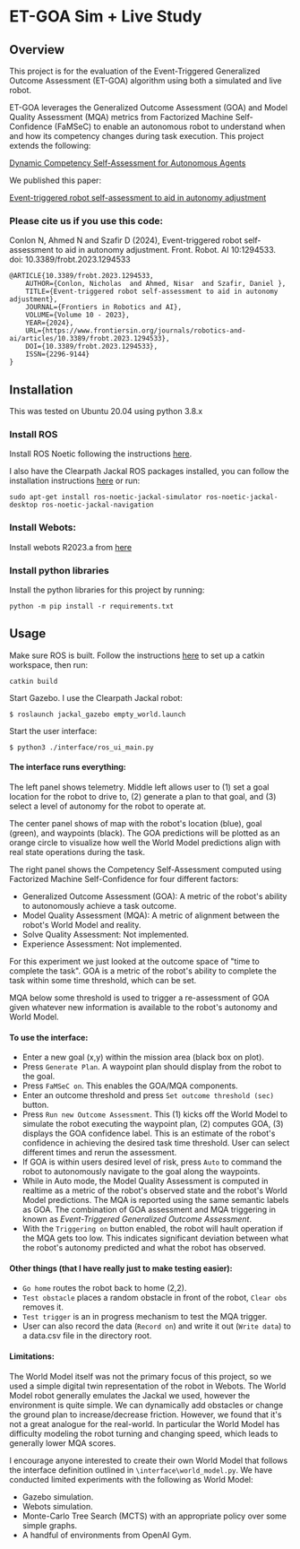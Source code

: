 # ET-GOA Sim + Live Study

## Overview
This project is for the evaluation of the Event-Triggered Generalized Outcome Assessment (ET-GOA) algorithm using both
a simulated and live robot.

ET-GOA leverages the Generalized Outcome Assessment (GOA) and Model Quality Assessment (MQA) metrics from Factorized
Machine Self-Confidence (FaMSeC) to enable an autonomous robot to understand when and how its competency changes during
task execution. This project extends the following:

[Dynamic Competency Self-Assessment for Autonomous Agents](https://arxiv.org/abs/2303.01646)

We published this paper: 

[Event-triggered robot self-assessment to aid in autonomy adjustment](https://www.frontiersin.org/articles/10.3389/frobt.2023.1294533/full)


### Please cite us if you use this code:

Conlon N, Ahmed N and Szafir D (2024), Event-triggered robot self-assessment to aid in autonomy adjustment. Front. Robot. AI 10:1294533. doi: 10.3389/frobt.2023.1294533


```
@ARTICLE{10.3389/frobt.2023.1294533,
    AUTHOR={Conlon, Nicholas  and Ahmed, Nisar  and Szafir, Daniel },
    TITLE={Event-triggered robot self-assessment to aid in autonomy adjustment},
    JOURNAL={Frontiers in Robotics and AI},
    VOLUME={Volume 10 - 2023},
    YEAR={2024},
    URL={https://www.frontiersin.org/journals/robotics-and-ai/articles/10.3389/frobt.2023.1294533},
    DOI={10.3389/frobt.2023.1294533},
    ISSN={2296-9144}
}
```



## Installation
This was tested on Ubuntu 20.04 using python 3.8.x

### Install ROS
Install ROS Noetic following the instructions [here](https://wiki.ros.org/noetic/Installation/Ubuntu). 

I also have the Clearpath Jackal ROS packages installed, you can follow the installation
instructions [here](https://www.clearpathrobotics.com/assets/guides/noetic/jackal/simulation.html) or run:
```
sudo apt-get install ros-noetic-jackal-simulator ros-noetic-jackal-desktop ros-noetic-jackal-navigation
```

### Install Webots:
Install webots R2023.a from [here](https://www.cyberbotics.com/#download)


### Install python libraries
Install the python libraries for this project by running:
```
python -m pip install -r requirements.txt
```

## Usage
Make sure ROS is built. Follow the instructions [here](https://wiki.ros.org/noetic/Installation/Ubuntu)
to set up a catkin workspace, then run:
```commandline
catkin build
```

Start Gazebo. I use the Clearpath Jackal robot: 
```commandline
$ roslaunch jackal_gazebo empty_world.launch
```

Start the user interface:
```commandline
$ python3 ./interface/ros_ui_main.py
```

#### The interface runs everything:
The left panel shows telemetry. Middle left allows user to (1) set a goal location for
the robot to drive to, (2) generate a plan to that goal, and (3) select a level of autonomy for the robot to
operate at.

The center panel shows of map with the robot's location (blue), goal (green), and waypoints (black). The GOA predictions
will be plotted as an orange circle to visualize how well the World Model predictions align with real state
operations during the task.

The right panel shows the Competency Self-Assessment computed using Factorized Machine Self-Confidence for four
different factors:
- Generalized Outcome Assessment (GOA): A metric of the robot's ability to autonomously achieve a task outcome.
- Model Quality Assessment (MQA): A metric of alignment between the robot's World Model and reality.
- Solve Quality Assessment: Not implemented.
- Experience Assessment: Not implemented.

For this experiment we just looked at the outcome space of "time to complete the task". GOA is a metric
of the robot's ability to complete the task within some time threshold, which can be set.

MQA below some threshold is used to trigger a re-assessment of GOA given whatever new information is available
to the robot's autonomy and World Model.

#### To use the interface:
- Enter a new goal (x,y) within the mission area (black box on plot).
- Press `Generate Plan`. A waypoint plan should display from the robot to the goal.
- Press `FaMSeC on`. This enables the GOA/MQA components.
- Enter an outcome threshold and press `Set outcome threshold (sec)` button.
- Press `Run new Outcome Assessment`. This (1) kicks off the World Model to simulate the robot executing the waypoint
plan, (2) computes GOA, (3) displays the GOA confidence label. This is an estimate of the robot's confidence in
achieving the desired task time threshold. User can select different times and rerun the assessment.
- If GOA is within users desired level of risk, press `Auto` to command the robot to autonomously navigate to the
goal along the waypoints.
- While in Auto mode, the Model Quality Assessment is computed in realtime as a metric of the robot's observed state
and the robot's World Model predictions. The MQA is reported using the same semantic labels as GOA. The combination of
GOA assessment and MQA triggering in known as *Event-Triggered Generalized Outcome Assessment*.
- With the `Triggering on` button enabled, the robot will hault operation if the MQA gets too low. This indicates
significant deviation between what the robot's autonomy predicted and what the robot has observed.


#### Other things (that I have really just to make testing easier):
- `Go home` routes the robot back to home (2,2).
- `Test obstacle` places a random obstacle in front of the robot, `Clear obs` removes it.
- `Test trigger` is an in progress mechanism to test the MQA trigger.
- User can also record the data (`Record on`) and write it out (`Write data`) to a data.csv file in the directory root.


#### Limitations:
The World Model itself was not the primary focus of this project, so we used a simple digital twin representation
of the robot in Webots. The World Model robot generally emulates the Jackal we used, however the environment is quite
simple. We can dynamically add obstacles or change the ground plan to increase/decrease friction. However, we found that
it's not a great analogue for the real-world. In particular the World Model has difficulty modeling the
robot turning and changing speed, which leads to generally lower MQA scores.

I encourage anyone interested to create their own World Model that follows the interface definition outlined in
`\interface\world_model.py`. We have conducted limited experiments with the following as World Model:
- Gazebo simulation.
- Webots simulation.
- Monte-Carlo Tree Search (MCTS) with an appropriate policy over some simple graphs.
- A handful of environments from OpenAI Gym.






